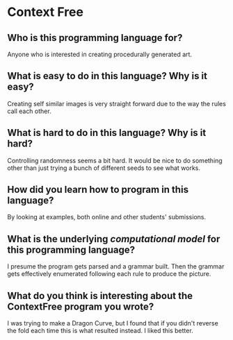 # Context Free

##  Who is this programming language for?

Anyone who is interested in creating procedurally generated art.

## What is easy to do in this language? Why is it easy?

Creating self similar images is very straight forward due to the way the rules call each other.

## What is hard to do in this language? Why is it hard?

Controlling randomness seems a bit hard. It would be nice to do something other than just
trying a bunch of different seeds to see what works.

## How did you learn how to program in this language?

By looking at examples, both online and other students' submissions.


## What is the underlying _computational model_ for this programming language? 

I presume the program gets parsed and a grammar built. Then the grammar gets effectively
enumerated following each rule to produce the picture.

## What do you think is interesting about the ContextFree program you wrote?

I was trying to make a Dragon Curve, but I found that if you didn't reverse the fold
each time this is what resulted instead. I liked this better.
